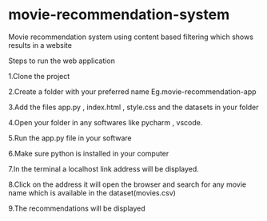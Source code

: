 # movie-recommendation-system
Movie recommendation system using content based filtering which shows results in a website

Steps to run the web application 

1.Clone the project

2.Create a folder with your preferred name Eg.movie-recommendation-app

3.Add the files app.py , index.html , style.css and the datasets in your folder

4.Open your folder in any softwares like pycharm , vscode.

5.Run the app.py file in your software

6.Make sure python is installed in your computer

7.In the terminal a localhost link address will be displayed.

8.Click on the address it will open the browser and search for any movie name which is available in the dataset(movies.csv)

9.The recommendations will be displayed
